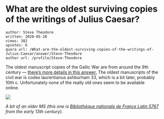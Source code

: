 # What are the oldest surviving copies of the writings of Julius Caesar?

	author: Steve Theodore
	written: 2020-05-28
	views: 382
	upvotes: 6
	quora url: /What-are-the-oldest-surviving-copies-of-the-writings-of-Julius-Caesar/answer/Steve-Theodore
	author url: /profile/Steve-Theodore


The oldest manuscript copies of the Gallic War are from around the 9th century — [there’s more details in this answer.](https://www.quora.com/Where-can-the-authentic-manuscript-of-Commentari-de-Bello-Gallico-written-by-Gaius-Julius-Caesar-be-found/answer/Steve-Theodore?ch=10&share=16ab45b8&srid=zLvM) The oldest manuscripts of the civil war is codex laurentianus ashburham 33, which is a bit later, probably 10th c. Unfortunately none of the really old ones seem to be available online.

![](https://qph.fs.quoracdn.net/main-qimg-d76080179ee417f0ad02bc9395a028ec)

_A bit of an older MS (this one is_ _[Bibliothèque nationale de France Latin 5767](https://gallica.bnf.fr/edit/und/null)_ _from the early 13th century)._ 

